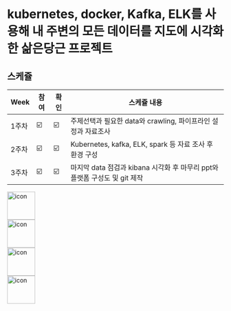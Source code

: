 # kubernetes, docker, Kafka, ELK를 사용해 내 주변의 모든 데이터를 지도에 시각화한 삶은당근 프로젝트

## 스케쥴

| Week | 참여 | 확인 | 스케쥴 내용 |
| ------ | -- | -- |----------- |
| 1주차 | ☑️ | ☑️ | 주제선택과 필요한 data와 crawling, 파이프라인 설정과 자료조사 |
| 2주차 | ☑️ | ☑️ | Kubernetes, kafka, ELK, spark 등 자료 조사 후 환경 구성  |
| 3주차 | ☑️ | ☑️ | 마지막 data 점검과 kibana 시각화 후 마무리 ppt와 플랫폼 구성도 및 git 제작 |


<div style="display: flex; align-items: flex-start;"><img src="https://techstack-generator.vercel.app/kubernetes-icon.svg" alt="icon" width="65" height="65" /></div>

<div style="display: flex; align-items: flex-start;"><img src="https://techstack-generator.vercel.app/docker-icon.svg" alt="icon" width="65" height="65" /></div>

<div style="display: flex; align-items: flex-start;"><img src="https://techstack-generator.vercel.app/mysql-icon.svg" alt="icon" width="65" height="65" /></div>

<div style="display: flex; align-items: flex-start;"><img src="https://techstack-generator.vercel.app/django-icon.svg" alt="icon" width="65" height="65" /></div>

